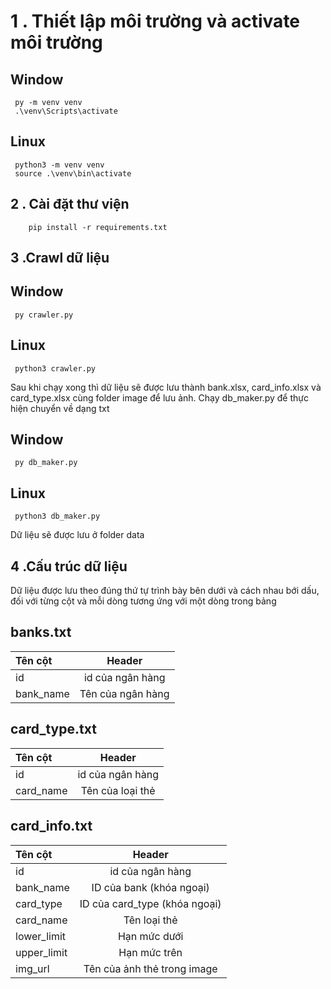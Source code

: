 # **1 . Thiết lập môi trường và activate môi trường**
## **Window**
~~~
 py -m venv venv
 .\venv\Scripts\activate
~~~
## **Linux**
~~~
 python3 -m venv venv
 source .\venv\bin\activate
~~~
## **2 . Cài đặt thư viện**
~~~
    pip install -r requirements.txt
~~~
## **3 .Crawl dữ liệu**
## **Window**
~~~
 py crawler.py
~~~
## **Linux**
~~~
 python3 crawler.py
~~~
Sau khi chạy xong thì dữ liệu sẽ được lưu thành bank.xlsx, card_info.xlsx và card_type.xlsx cùng folder image để lưu ảnh. Chạy db_maker.py để thực hiện chuyển về dạng txt
## **Window**
~~~
 py db_maker.py
~~~
## **Linux**
~~~
 python3 db_maker.py
~~~
Dữ liệu sẽ được lưu ở folder data
## **4 .Cấu trúc dữ liệu**
Dữ liệu được lưu theo đúng thứ tự trình bày bên dưới và cách nhau bới dấu, đối với từng cột và mỗi dòng tương ứng với một dòng trong bảng
## **banks.txt**
| Tên cột | Header |
|:-------|:------:|
|  id    |  id của ngân hàng  |
|  bank_name  |  Tên của ngân hàng  |
## **card_type.txt**
| Tên cột | Header |
|:-------|:------:|
|  id    |  id của ngân hàng  |
|  card_name  |  Tên của loại thẻ  |
## **card_info.txt**
| Tên cột | Header |
|:-------|:------:|
|  id    |  id của ngân hàng  |
|  bank_name  |  ID của bank (khóa ngoại)  |
|  card_type  |  ID của card_type (khóa ngoại)  |
|  card_name  |  Tên loại thẻ  |
|  lower_limit  |  Hạn mức dưới  |
|  upper_limit  |  Hạn mức trên  |
|  img_url  |  Tên của ảnh thẻ trong image  |
